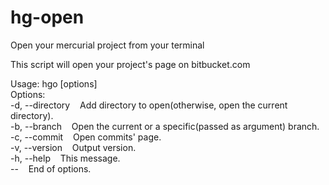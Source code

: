 
# hg-open
Open your mercurial project from your terminal


This script will open your project's page on bitbucket.com

Usage: hgo [options]  
Options:  
  -d, --directory &nbsp;      &nbsp;Add directory to open(otherwise, open the current directory).  
  -b, --branch &nbsp;         &nbsp;Open the current or a specific(passed as argument) branch.  
  -c, --commit &nbsp;         &nbsp;Open commits' page.  
  -v, --version &nbsp;        &nbsp;Output version.  
  -h, --help &nbsp;           &nbsp;This message.  
  -- &nbsp;                   &nbsp;End of options.
